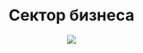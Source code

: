<h1 align="center">Сектор бизнеса</h1>

<div align="center">
  <img src="https://github.com/MKL-GitHub/business-sector/assets/93647476/21a3dc15-c62f-4f26-b94f-99a896e63565">
</div>
